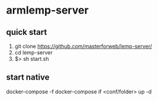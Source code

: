 # armlemp-server

## quick start
1. git clone https://github.com/masterforweb/lemp-server/
2. cd lemp-server
3. $> sh start.sh <config folder> <command docker-compose>


## start native
docker-compose -f docker-compose if <conf/folder> up -d



